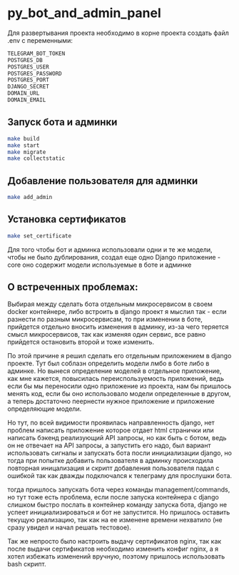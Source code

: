 # py_bot_and_admin_panel

Для развертывания проекта необходимо в корне проекта создать файл .env с переменными:

```sh
TELEGRAM_BOT_TOKEN
POSTGRES_DB
POSTGRES_USER
POSTGRES_PASSWORD
POSTGRES_PORT
DJANGO_SECRET
DOMAIN_URL
DOMAIN_EMAIL
```

## Запуск бота и админки

```sh
make build
make start
make migrate
make collectstatic
```

## Добавление пользователя для админки

```sh
make add_admin
```

## Установка сертификатов

```sh
make set_certificate
```


Для того чтобы бот и админка использовали одни и те же модели, чтобы не было дублирования, создал еще одно Django приложение - core
оно содержит модели используемые в боте и админке

## О встреченных проблемах:

Выбирая между сделать бота отдельным микросервисом в своем docker контейнере, либо встроить в django проект я мыслил так - если разнести по разным микросервисам, то при изменении в боте, прийдется отдельно вносить изменения в админку, из-за чего теряется смысл микросервисов, так как изменяя один сервис, все равно прийдется остановить второй и тоже изменить.

По этой причине я решил сделать его отдельным приложением в django проекте. Тут был соблазн определить модели лмбо в боте либо в админке. Но вынеся определение моделей в отдельное приложение, как мне кажется, повысилась переиспользуемость приложений, ведь если бы мы переносили одно приложение из проекта, нам бы пришлось менять код, если бы оно использовало модели определенные в другом, а теперь достаточно пеернести нужное приложение и приложение определяющие модели.

Но тут, по всей видимости проявилась направленность django, нет проблем написать приложение которое отдает html странички или написать бэкенд реализующий API запросы, но как быть с ботом, ведь он не отвечает на API запросы, а запустить его надо, был вариант использовать сигналы и запускать бота посли инициализации django, но тогда при попытке добавить пользователя в админку происходила повторная иницализация и скрипт добавления пользователя падал с ошибкой так как дважды подключался к телеграму для прослушки бота.

тогда пришлось запускать бота через команды management/commands, но тут тоже есть проблема, если после запуска контейнера с django слишком быстро послать в контейнер команду запуска бота, django не успеет инициализироваться и бот не запустится. Но пришлось оставить текущую реализацию, так как на ее изменене времени нехватило (не сразу увидел и начал решать тестовое).

Так же непросто было настроить выдачу сертификатов nginx, так как после выдачи сертификатов необходимо изменить конфиг nginx, а я хотел избежать изменений вручную, поэтому пришлось использовать bash скрипт.